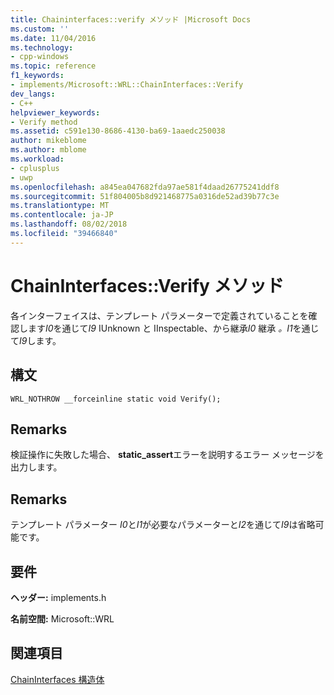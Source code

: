 ```yaml
---
title: Chaininterfaces::verify メソッド |Microsoft Docs
ms.custom: ''
ms.date: 11/04/2016
ms.technology:
- cpp-windows
ms.topic: reference
f1_keywords:
- implements/Microsoft::WRL::ChainInterfaces::Verify
dev_langs:
- C++
helpviewer_keywords:
- Verify method
ms.assetid: c591e130-8686-4130-ba69-1aaedc250038
author: mikeblome
ms.author: mblome
ms.workload:
- cplusplus
- uwp
ms.openlocfilehash: a845ea047682fda97ae581f4daad26775241ddf8
ms.sourcegitcommit: 51f804005b8d921468775a0316de52ad39b77c3e
ms.translationtype: MT
ms.contentlocale: ja-JP
ms.lasthandoff: 08/02/2018
ms.locfileid: "39466840"
---
```

# <a name="chaininterfacesverify-method"></a>ChainInterfaces::Verify メソッド
各インターフェイスは、テンプレート パラメーターで定義されていることを確認します*I0*を通じて*I9* IUnknown と IInspectable、から継承*I0* 継承 *。I1*を通じて*I9*します。  
  
## <a name="syntax"></a>構文  
  
```  
WRL_NOTHROW __forceinline static void Verify();  
```  
  
## <a name="remarks"></a>Remarks  
 検証操作に失敗した場合、 **static_assert**エラーを説明するエラー メッセージを出力します。  
  
## <a name="remarks"></a>Remarks  
 テンプレート パラメーター *I0*と*I1*が必要なパラメーターと*I2*を通じて*I9*は省略可能です。  
  
## <a name="requirements"></a>要件  
 **ヘッダー:** implements.h  
  
 **名前空間:** Microsoft::WRL  
  
## <a name="see-also"></a>関連項目  
 [ChainInterfaces 構造体](../windows/chaininterfaces-structure.md)